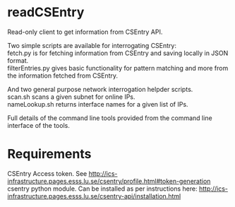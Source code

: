 # readCSEntry
Read-only client to get information from CSEntry API.

Two simple scripts are available for interrogating CSEntry:  
fetch.py is for fetching information from CSEntry and saving locally in JSON format.  
filterEntries.py gives basic functionality for pattern matching and more from the information fetched from CSEntry. 

And two general purpose network interrogation helpder scripts.  
scan.sh scans a given subnet for online IPs.  
nameLookup.sh returns interface names for a given list of IPs.  

Full details of the command line tools provided from the command line interface of the tools.  

# Requirements  
CSEntry Access token. See http://ics-infrastructure.pages.esss.lu.se/csentry/profile.html#token-generation  
csentry python module. Can be installed as per instructions here: http://ics-infrastructure.pages.esss.lu.se/csentry-api/installation.html
